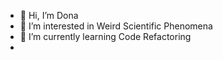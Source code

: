 - 👋 Hi, I’m Dona
- 👀 I’m interested in Weird Scientific Phenomena
- 🌱 I’m currently learning Code Refactoring
- 

<!---
afiadona/afiadona is a ✨ special ✨ repository because its `README.md` (this file) appears on your GitHub profile.
You can click the Preview link to take a look at your changes.
--->
